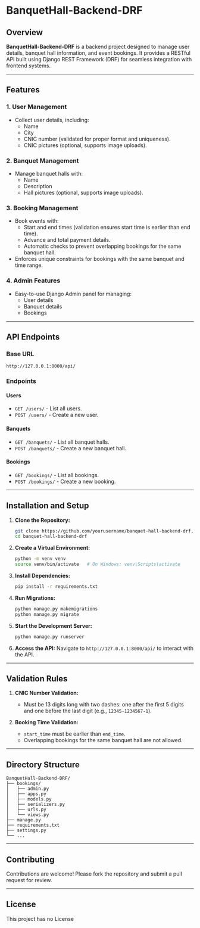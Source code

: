 # BanquetHall-Backend-DRF

## Overview
**BanquetHall-Backend-DRF** is a backend project designed to manage user details, banquet hall information, and event bookings. It provides a RESTful API built using Django REST Framework (DRF) for seamless integration with frontend systems.

---

## Features

### 1. User Management
- Collect user details, including:
  - Name
  - City
  - CNIC number (validated for proper format and uniqueness).
  - CNIC pictures (optional, supports image uploads).

### 2. Banquet Management
- Manage banquet halls with:
  - Name
  - Description
  - Hall pictures (optional, supports image uploads).

### 3. Booking Management
- Book events with:
  - Start and end times (validation ensures start time is earlier than end time).
  - Advance and total payment details.
  - Automatic checks to prevent overlapping bookings for the same banquet hall.
- Enforces unique constraints for bookings with the same banquet and time range.

### 4. Admin Features
- Easy-to-use Django Admin panel for managing:
  - User details
  - Banquet details
  - Bookings

---

## API Endpoints

### Base URL
```
http://127.0.0.1:8000/api/
```

### Endpoints

#### **Users**
- `GET /users/` - List all users.
- `POST /users/` - Create a new user.

#### **Banquets**
- `GET /banquets/` - List all banquet halls.
- `POST /banquets/` - Create a new banquet hall.

#### **Bookings**
- `GET /bookings/` - List all bookings.
- `POST /bookings/` - Create a new booking.

---

## Installation and Setup

1. **Clone the Repository:**
   ```bash
   git clone https://github.com/yourusername/banquet-hall-backend-drf.git
   cd banquet-hall-backend-drf
   ```

2. **Create a Virtual Environment:**
   ```bash
   python -m venv venv
   source venv/bin/activate   # On Windows: venv\Scripts\activate
   ```

3. **Install Dependencies:**
   ```bash
   pip install -r requirements.txt
   ```

4. **Run Migrations:**
   ```bash
   python manage.py makemigrations
   python manage.py migrate
   ```

5. **Start the Development Server:**
   ```bash
   python manage.py runserver
   ```

6. **Access the API:**
   Navigate to `http://127.0.0.1:8000/api/` to interact with the API.

---

## Validation Rules

1. **CNIC Number Validation:**
   - Must be 13 digits long with two dashes: one after the first 5 digits and one before the last digit (e.g., `12345-1234567-1`).

2. **Booking Time Validation:**
   - `start_time` must be earlier than `end_time`.
   - Overlapping bookings for the same banquet hall are not allowed.

---

## Directory Structure
```
BanquetHall-Backend-DRF/
├── bookings/
│   ├── admin.py
│   ├── apps.py
│   ├── models.py
│   ├── serializers.py
│   ├── urls.py
│   └── views.py
├── manage.py
├── requirements.txt
├── settings.py
└── ...
```

---

## Contributing
Contributions are welcome! Please fork the repository and submit a pull request for review.

---

## License
This project has no License
